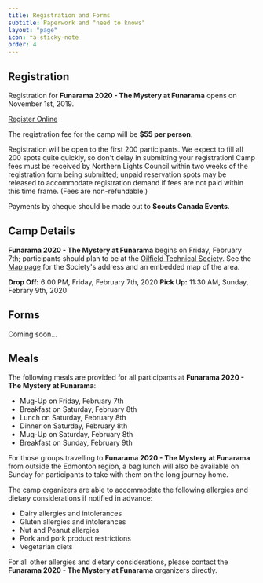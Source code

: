 ```yaml
---
title: Registration and Forms
subtitle: Paperwork and "need to knows"
layout: "page"
icon: fa-sticky-note
order: 4
---
```

## Registration
Registration for <b>Funarama 2020 - The Mystery at Funarama</b> opens on November 1st, 2019. 

<a href="https://docs.google.com/forms/d/e/1FAIpQLSdyI3x7J99EY38RXDT1K4daf2VadTUH4QtJ1Hs_u2ksvC4AXA/viewform?vc=0&c=0&w=1&usp=mail_form_link" class="button scrolly">Register Online</a>

The registration fee for the camp will be <b>$55 per person</b>.

Registration will be open to the first 200 participants. We expect to fill all 200 spots quite quickly, so don't delay in submitting your registration! Camp fees must be received by Northern Lights Council within two weeks of the registration form being submitted; unpaid reservation spots may be released to accommodate registration demand if fees are not paid within this time frame. (Fees are non-refundable.)

Payments by cheque should be made out to <b>Scouts Canada Events</b>.

## Camp Details

<b>Funarama 2020 - The Mystery at Funarama</b> begins on Friday, February 7th; participants should plan to be at the <a href="https://www.edmonton-ots.com/">Oilfield Technical Society</a>. See the <a href="../map.html">Map page</a> for the Society's address and an embedded map of the area.

<b>Drop Off:</b> 6:00 PM, Friday, February 7th, 2020
<b>Pick Up:</b> 11:30 AM, Sunday, Febrary 9th, 2020

## Forms

Coming soon...

## Meals

The following meals are provided for all participants at <b>Funarama 2020 - The Mystery at Funarama</b>:

<ul>
<li>Mug-Up on Friday, February 7th</li>
<li>Breakfast on Saturday, February 8th</li>
<li>Lunch on Saturday, February 8th</li>
<li>Dinner on Saturday, February 8th</li>
<li>Mug-Up on Saturday, February 8th</li>
<li>Breakfast on Sunday, February 9th</li>
</ul>

For those groups travelling to <b>Funarama 2020 - The Mystery at Funarama</b> from outside the Edmonton region, a bag lunch will also be available on Sunday for participants to take with them on the long journey home.

The camp organizers are able to accommodate the following allergies and dietary considerations if notified in advance:

<ul>
<li>Dairy allergies and intolerances</li>
<li>Gluten allergies and intolerances</li>
<li>Nut and Peanut allergies</li>
<li>Pork and pork product restrictions</li>
<li>Vegetarian diets</li>
</ul>

For all other allergies and dietary considerations, please contact the <b>Funarama 2020 - The Mystery at Funarama</b> organizers directly.